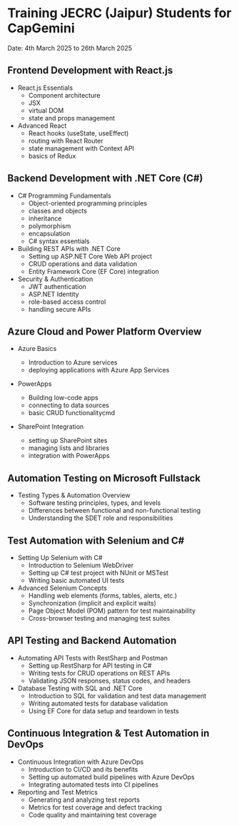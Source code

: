 # Training JECRC (Jaipur) Students for CapGemini

Date: 4th March 2025 to 26th March 2025

## Frontend Development with React.js

- React.js Essentials
  - Component architecture
  - JSX
  - virtual DOM
  - state and props management
- Advanced React
  - React hooks (useState, useEffect)
  - routing with React Router
  - state management with Context API
  - basics of Redux

## Backend Development with .NET Core (C#)

- C# Programming Fundamentals
  - Object-oriented programming principles
  - classes and objects
  - inheritance
  - polymorphism
  - encapsulation
  - C# syntax essentials
- Building REST APIs with .NET Core
  - Setting up ASP.NET Core Web API project
  - CRUD operations and data validation
  - Entity Framework Core (EF Core) integration
- Security & Authentication
  - JWT authentication
  - ASP.NET Identity
  - role-based access control
  - handling secure APIs

## Azure Cloud and Power Platform Overview

- Azure Basics
  - Introduction to Azure services
  - deploying applications with Azure App Services
- PowerApps
  - Building low-code apps
  - connecting to data sources
  - basic CRUD functionalitycmd
  
- SharePoint Integration
  - setting up SharePoint sites
  - managing lists and libraries
  - integration with PowerApps

## Automation Testing on Microsoft Fullstack  

- Testing Types & Automation Overview
  - Software testing principles, types, and levels
  - Differences between functional and non-functional testing
  - Understanding the SDET role and responsibilities

## Test Automation with Selenium and C#

- Setting Up Selenium with C#
  - Introduction to Selenium WebDriver
  - Setting up C# test project with NUnit or MSTest
  - Writing basic automated UI tests
- Advanced Selenium Concepts
  - Handling web elements (forms, tables, alerts, etc.)
  - Synchronization (implicit and explicit waits)
  - Page Object Model (POM) pattern for test maintainability
  - Cross-browser testing and managing test suites

## API Testing and Backend Automation

- Automating API Tests with RestSharp and Postman
  - Setting up RestSharp for API testing in C#
  - Writing tests for CRUD operations on REST APIs
  - Validating JSON responses, status codes, and headers
- Database Testing with SQL and .NET Core
  - Introduction to SQL for validation and test data management
  - Writing automated tests for database validation
  - Using EF Core for data setup and teardown in tests

## Continuous Integration & Test Automation in DevOps

- Continuous Integration with Azure DevOps
  - Introduction to CI/CD and its benefits
  - Setting up automated build pipelines with Azure DevOps
  - Integrating automated tests into CI pipelines
- Reporting and Test Metrics
  - Generating and analyzing test reports
  - Metrics for test coverage and defect tracking
  - Code quality and maintaining test coverage
